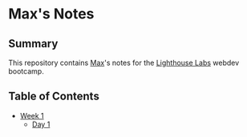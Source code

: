 # Max's Notes

## Summary

This repository contains [Max](https://github.com/maxwellsquared)'s notes for the [Lighthouse Labs](https://www.lighthouselabs.ca/) webdev bootcamp.

## Table of Contents

* [Week 1](/Week_1/)
  * [Day 1](/Week_1/Day_1/)

